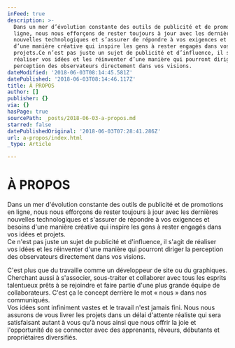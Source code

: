 ```yaml
---
inFeed: true
description: >-
  Dans un mer d’évolution constante des outils de publicité et de promotions en
  ligne, nous nous efforçons de rester toujours à jour avec les dernières
  nouvelles technologiques et s’assurer de répondre à vos exigences et besoins
  d’une manière créative qui inspire les gens à rester engagés dans vos idées et
  projets.Ce n’est pas juste un sujet de publicité et d’influence, il s’agit de
  réaliser vos idées et les réinventer d’une manière qui pourront diriger la
  perception des observateurs directement dans vos visions.
dateModified: '2018-06-03T08:14:45.581Z'
datePublished: '2018-06-03T08:14:46.117Z'
title: À PROPOS
author: []
publisher: {}
via: {}
hasPage: true
sourcePath: _posts/2018-06-03-a-propos.md
starred: false
datePublishedOriginal: '2018-06-03T07:28:41.286Z'
url: a-propos/index.html
_type: Article

---
```

# **À PROPOS**

Dans un mer d'évolution constante des outils de publicité et de promotions en ligne, nous nous efforçons de rester toujours à jour avec les dernières nouvelles technologiques et s'assurer de répondre à vos exigences et besoins d'une manière créative qui inspire les gens à rester engagés dans vos idées et projets.  
Ce n'est pas juste un sujet de publicité et d'influence, il s'agit de réaliser vos idées et les réinventer d'une manière qui pourront diriger la perception des observateurs directement dans vos visions.

C'est plus que du travaille comme un développeur de site ou du graphiques. Cherchant aussi à s'associer, sous-traiter et collaborer avec tous les esprits talentueux prêts à se rejoindre et faire partie d'une plus grande équipe de collaborateurs. C'est ça le concept derrière le mot « nous » dans nos communiqués.  
Vos idées sont infiniment vastes et le travail n'est jamais fini. Nous nous assurons de vous livrer les projets dans un délai d'attente réaliste qui sera satisfaisant autant à vous qu'à nous ainsi que nous offrir la joie et l'opportunité de se connecter avec des apprenants, rêveurs, débutants et propriétaires diversifiés.